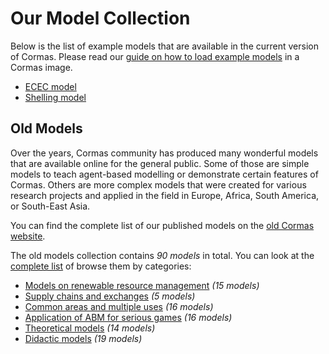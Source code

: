 # Our Model Collection

Below is the list of example models that are available in the current version of Cormas. Please read our [guide on how to load example models](load-example-models) in a Cormas image.

- [ECEC model](ecec-model)
- [Shelling model](shelling-model)

## Old Models

Over the years, Cormas community has produced many wonderful models that are available online for the general public.
Some of those are simple models to teach agent-based modelling or demonstrate certain features of Cormas.
Others are more complex models that were created for various research projects and applied in the field in Europe, Africa, South America, or South-East Asia.

You can find the complete list of our published models on the [old Cormas website](https://cormas.cirad.fr/en/applications).

The old models collection contains _90 models_ in total. You can look at the [complete list](https://cormas.cirad.fr/en/applications/tous-les-modeles) of browse them by categories:

- [Models on renewable resource management](https://cormas.cirad.fr/en/applications/gestion-de-ressources) _(15 models)_
- [Supply chains and exchanges](https://cormas.cirad.fr/en/applications/filieres-echanges) _(5 models)_
- [Common areas and multiple uses](https://cormas.cirad.fr/en/applications/dynamiques-d-occupation-de-l-espace) _(16 models)_
- [Application of ABM for serious games](https://cormas.cirad.fr/en/applications/jeux-de-roles) _(16 models)_
- [Theoretical models](https://cormas.cirad.fr/en/applications/modeles-theoriques) _(14 models)_
- [Didactic models](https://cormas.cirad.fr/en/applications/modeles-didactiques) _(19 models)_
